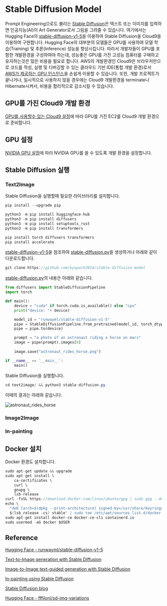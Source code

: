 # Stable Diffusion Model

Prompt Engineering으로도 불리는 [Stable Diffusion](https://stability.ai/blog/stable-diffusion-public-release)은 텍스트 또는 이미지를 입력하면 인공지능(AI)이 Art Generator로서 그림을 그려줄 수 있습니다. 여기에서는 Hugging Face의 [stable-diffusion-v1-5](https://huggingface.co/runwayml/stable-diffusion-v1-5)을 이용하여 Stable Diffusion을 Cloud9을 이용하여 구현합니다. Hugging Face의 대부분의 모델들은 GPU를 사용하여 모델 학습(Training) 및 추론(Inference) 성능을 향상시킵니다. 따라서 개발자들이 GPU를 포함한 개발환경을 구성하여야 하는데, 성능좋은 GPU를 가진 고성능 컴퓨터를 구매하고 유지하는것은 많은 비용을 필요로 합니다. AWS의 개발환경인 Cloud9은 브라우저만으로 코드를 작성, 실행 및 디버깅할 수 있는 클라우드 기반 IDE(통합 개발 환경)로서 [AWS가 제공하는 GPU 인스턴스](https://docs.aws.amazon.com/ko_kr/dlami/latest/devguide/gpu.html)을 손쉽게 이용할 수 있습니다. 또한, 개발 프로젝트가 끝나거나, 일시적으로 사용하지 않을 경우에는 Cloud9 개발환경을 terminate나 Hibernate시켜서, 비용을 합리적으로 감소시킬 수 있습니다.


## GPU를 가진 Cloud9 개발 환경  

[GPU를 사용할수 있는 Cloud9 설정](https://github.com/kyopark2014/stable-diffusion-model/blob/main/cloud9-gpu.md)에 따라 GPU를 가진 EC2를 Cloud9 개발 환경으로 준비합니다.

## GPU 설정

[NVIDIA GPU 설정](https://github.com/kyopark2014/stable-diffusion-model/blob/main/nvidia-gpu.md)에 따라 NVIDIA GPU를 쓸 수 있도록 개발 환경을 설정합니다. 


## Stable Diffusion 실행

### Text2Image

Stable Diffusion을 실행할때 필요한 라이브러리를 설치합니다. 

```java
pip install --upgrade pip

python3 -m pip install huggingface-hub
python3 -m pip install diffusers
python3 -m pip install setuptools_rust
python3 -m pip install transformers
```

```java
pip install torch diffusers transformers 
pip install accelerate
```

[stable-diffusion-v1-5](https://huggingface.co/runwayml/stable-diffusion-v1-5)을 참조하여 [stable-diffusion.py](https://github.com/kyopark2014/stable-diffusion-model/blob/main/text2image/stable-diffusion.py)을 생성하거나 아래와 같이 다운로드합니다.

```java
git clone https://github.com/kyopark2014/stable-diffusion-model
```

[stable-diffusion.py](https://github.com/kyopark2014/stable-diffusion-model/blob/main/text2image/stable-diffusion.py)의 내용은 아래와 같습니다. 

```python
from diffusers import StableDiffusionPipeline
import torch

def main():
    device = "cuda" if torch.cuda.is_available() else "cpu"
    print("device: "+ device)

    model_id = "runwayml/stable-diffusion-v1-5"
    pipe = StableDiffusionPipeline.from_pretrained(model_id, torch_dtype=torch.float16)
    pipe = pipe.to(device)

    prompt = "a photo of an astronaut riding a horse on mars"
    image = pipe(prompt).images[0]  
        
    image.save("astronaut_rides_horse.png")

if __name__ == '__main__':
    main()
```

Stable Diffusion을 실행합니다. 

```java
cd text2image/ && python3 stable-diffusion.py
```

이때의 결과는 아래와 같습니다.

![astronaut_rides_horse](https://user-images.githubusercontent.com/52392004/216675578-137efd06-7c39-419d-a37b-ac3ca274f601.png)

### Image2Image

### In-painting



## Docker 설치

Docker 환경도 설치합니다.

```java
sudo apt-get update && upgrade
sudo apt-get install \
    ca-certificates \
    curl \
    gnupg \
    lsb-release
curl -fsSL https://download.docker.com/linux/ubuntu/gpg | sudo gpg --dearmor -o /usr/share/keyrings/docker-archive-keyring.gpg
echo \
  "deb [arch=$(dpkg --print-architecture) signed-by=/usr/share/keyrings/docker-archive-keyring.gpg] https://download.docker.com/linux/ubuntu \
  $(lsb_release -cs) stable" | sudo tee /etc/apt/sources.list.d/docker.list > /dev/null
sudo apt-get install docker-ce docker-ce-cli containerd.io
sudo usermod -aG docker $USER
```


## Reference

[Hugging Face - runwayml/stable-diffusion-v1-5](https://huggingface.co/runwayml/stable-diffusion-v1-5)


[Text-to-Image generation with Stable Diffusion](https://github.com/huggingface/diffusers#text-to-image-generation-with-stable-diffusion)

[Image-to-Image text-guided generation with Stable Diffusion](https://github.com/huggingface/diffusers#image-to-image-text-guided-generation-with-stable-diffusion)

[In-painting using Stable Diffusion](https://github.com/huggingface/diffusers#in-painting-using-stable-diffusion)


[Stable Diffusion blog](https://huggingface.co/blog/stable_diffusion)

[Hugging Face - fffiloni/sd-img-variations](https://huggingface.co/spaces/fffiloni/sd-img-variations)
